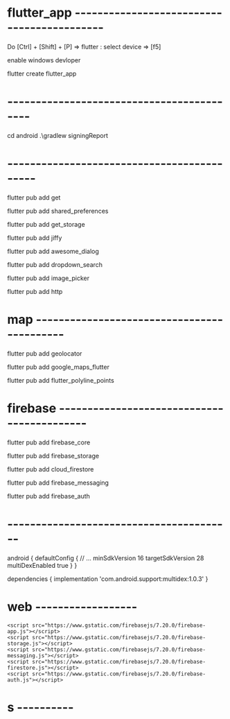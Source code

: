 # flutter_app -------------------------------------------
Do [Ctrl] + [Shift] + [P] =>  flutter : select device => [f5]

enable windows devloper

flutter create flutter_app
#  ------------------------------------------
cd android
.\gradlew signingReport
#  -------------------------------------------
flutter pub add get

flutter pub add shared_preferences

flutter pub add get_storage

flutter pub add jiffy

flutter pub add awesome_dialog

flutter pub add dropdown_search

flutter pub add image_picker

flutter pub add http

# map -------------------------------------------
flutter pub add geolocator

flutter pub add google_maps_flutter

flutter pub add flutter_polyline_points

# firebase -------------------------------------------
flutter pub add firebase_core

flutter pub add firebase_storage

flutter pub add cloud_firestore

flutter pub add firebase_messaging

flutter pub add firebase_auth
# ----------------------------------------

android {
    defaultConfig {
        // ...
        minSdkVersion 16
        targetSdkVersion 28
        multiDexEnabled true
    }
}

dependencies {
  implementation 'com.android.support:multidex:1.0.3'
}

# web ------------------
    <script src="https://www.gstatic.com/firebasejs/7.20.0/firebase-app.js"></script>
    <script src="https://www.gstatic.com/firebasejs/7.20.0/firebase-storage.js"></script>
    <script src="https://www.gstatic.com/firebasejs/7.20.0/firebase-messaging.js"></script>
    <script src="https://www.gstatic.com/firebasejs/7.20.0/firebase-firestore.js"></script>
    <script src="https://www.gstatic.com/firebasejs/7.20.0/firebase-auth.js"></script>

<script type="module">
  // Import the functions you need from the SDKs you need
  import { initializeApp } from "https://www.gstatic.com/firebasejs/9.6.10/firebase-app.js";
  import { getAnalytics } from "https://www.gstatic.com/firebasejs/9.6.10/firebase-analytics.js";
  // TODO: Add SDKs for Firebase products that you want to use
  // https://firebase.google.com/docs/web/setup#available-libraries

  // Your web app's Firebase configuration
  // For Firebase JS SDK v7.20.0 and later, measurementId is optional
  const firebaseConfig = {
    apiKey: "AIzaSyDgg8SwiSUC7_uQeC_9dTZECUYjfz8M30I",
    authDomain: "flutter-app-lounis.firebaseapp.com",
    projectId: "flutter-app-lounis",
    storageBucket: "flutter-app-lounis.appspot.com",
    messagingSenderId: "280540554613",
    appId: "1:280540554613:web:9a4dd74358e5a518a99f3c",
    measurementId: "G-DPZ599CE2F"
  };

  // Initialize Firebase
  const app = initializeApp(firebaseConfig);
  const analytics = getAnalytics(app);
</script>
# s ----------